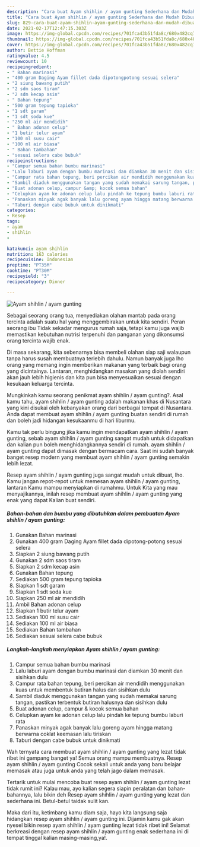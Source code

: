 ```yaml
---
description: "Cara buat Ayam shihlin / ayam gunting Sederhana dan Mudah Dibuat"
title: "Cara buat Ayam shihlin / ayam gunting Sederhana dan Mudah Dibuat"
slug: 829-cara-buat-ayam-shihlin-ayam-gunting-sederhana-dan-mudah-dibuat
date: 2021-02-17T12:47:15.303Z
image: https://img-global.cpcdn.com/recipes/701fca43b51fda8c/680x482cq70/ayam-shihlin-ayam-gunting-foto-resep-utama.jpg
thumbnail: https://img-global.cpcdn.com/recipes/701fca43b51fda8c/680x482cq70/ayam-shihlin-ayam-gunting-foto-resep-utama.jpg
cover: https://img-global.cpcdn.com/recipes/701fca43b51fda8c/680x482cq70/ayam-shihlin-ayam-gunting-foto-resep-utama.jpg
author: Bettie Hoffman
ratingvalue: 4.5
reviewcount: 10
recipeingredient:
- " Bahan marinasi"
- "400 gram Daging Ayam fillet dada dipotongpotong sesuai selera"
- "2 siung bawang putih"
- "2 sdm saos tiram"
- "2 sdm kecap asin"
- " Bahan tepung"
- "500 gram tepung tapioka"
- "1 sdt garam"
- "1 sdt soda kue"
- "250 ml air mendidih"
- " Bahan adonan celup"
- "1 butir telur ayam"
- "100 ml susu cair"
- "100 ml air biasa"
- " Bahan tambahan"
- "sesuai selera cabe bubuk"
recipeinstructions:
- "Campur semua bahan bumbu marinasi"
- "Lalu laburi ayam dengan bumbu marinasi dan diamkan 30 menit dan sisihkan dulu"
- "Campur rata bahan tepung, beri percikan air mendidih menggunakan kuas untuk membentuk butiran halus dan sisihkan dulu"
- "Sambil diaduk menggunakan tangan yang sudah memakai sarung tangan, pastikan terbentuk butiran halusnya dan sisihkan dulu"
- "Buat adonan celup, campur &amp; kocok semua bahan"
- "Celupkan ayam ke adonan celup lalu pindah ke tepung bumbu laburi rata"
- "Panaskan minyak agak banyak lalu goreng ayam hingga matang berwarna coklat keemasan lalu tiriskan"
- "Taburi dengan cabe bubuk untuk dinikmati"
categories:
- Resep
tags:
- ayam
- shihlin
- 

katakunci: ayam shihlin  
nutrition: 163 calories
recipecuisine: Indonesian
preptime: "PT35M"
cooktime: "PT30M"
recipeyield: "3"
recipecategory: Dinner

---
```



![Ayam shihlin / ayam gunting](https://img-global.cpcdn.com/recipes/701fca43b51fda8c/680x482cq70/ayam-shihlin-ayam-gunting-foto-resep-utama.jpg)

Sebagai seorang orang tua, menyediakan olahan mantab pada orang tercinta adalah suatu hal yang menggembirakan untuk kita sendiri. Peran seorang ibu Tidak sekadar mengurus rumah saja, tetapi kamu juga wajib memastikan kebutuhan nutrisi terpenuhi dan panganan yang dikonsumsi orang tercinta wajib enak.

Di masa  sekarang, kita sebenarnya bisa membeli olahan siap saji walaupun tanpa harus susah membuatnya terlebih dahulu. Namun banyak juga lho orang yang memang ingin memberikan makanan yang terbaik bagi orang yang dicintainya. Lantaran, menghidangkan masakan yang diolah sendiri akan jauh lebih higienis dan kita pun bisa menyesuaikan sesuai dengan kesukaan keluarga tercinta. 



Mungkinkah kamu seorang penikmat ayam shihlin / ayam gunting?. Asal kamu tahu, ayam shihlin / ayam gunting adalah makanan khas di Nusantara yang kini disukai oleh kebanyakan orang dari berbagai tempat di Nusantara. Anda dapat membuat ayam shihlin / ayam gunting buatan sendiri di rumah dan boleh jadi hidangan kesukaanmu di hari liburmu.

Kamu tak perlu bingung jika kamu ingin mendapatkan ayam shihlin / ayam gunting, sebab ayam shihlin / ayam gunting sangat mudah untuk didapatkan dan kalian pun boleh menghidangkannya sendiri di rumah. ayam shihlin / ayam gunting dapat dimasak dengan bermacam cara. Saat ini sudah banyak banget resep modern yang membuat ayam shihlin / ayam gunting semakin lebih lezat.

Resep ayam shihlin / ayam gunting juga sangat mudah untuk dibuat, lho. Kamu jangan repot-repot untuk memesan ayam shihlin / ayam gunting, lantaran Kamu mampu menyiapkan di rumahmu. Untuk Kita yang mau menyajikannya, inilah resep membuat ayam shihlin / ayam gunting yang enak yang dapat Kalian buat sendiri.

<!--inarticleads1-->

##### Bahan-bahan dan bumbu yang dibutuhkan dalam pembuatan Ayam shihlin / ayam gunting:

1. Gunakan  Bahan marinasi
1. Gunakan 400 gram Daging Ayam fillet dada dipotong-potong sesuai selera
1. Siapkan 2 siung bawang putih
1. Gunakan 2 sdm saos tiram
1. Siapkan 2 sdm kecap asin
1. Gunakan  Bahan tepung
1. Sediakan 500 gram tepung tapioka
1. Siapkan 1 sdt garam
1. Siapkan 1 sdt soda kue
1. Siapkan 250 ml air mendidih
1. Ambil  Bahan adonan celup
1. Siapkan 1 butir telur ayam
1. Sediakan 100 ml susu cair
1. Sediakan 100 ml air biasa
1. Sediakan  Bahan tambahan
1. Sediakan sesuai selera cabe bubuk




<!--inarticleads2-->

##### Langkah-langkah menyiapkan Ayam shihlin / ayam gunting:

1. Campur semua bahan bumbu marinasi
1. Lalu laburi ayam dengan bumbu marinasi dan diamkan 30 menit dan sisihkan dulu
1. Campur rata bahan tepung, beri percikan air mendidih menggunakan kuas untuk membentuk butiran halus dan sisihkan dulu
1. Sambil diaduk menggunakan tangan yang sudah memakai sarung tangan, pastikan terbentuk butiran halusnya dan sisihkan dulu
1. Buat adonan celup, campur &amp; kocok semua bahan
1. Celupkan ayam ke adonan celup lalu pindah ke tepung bumbu laburi rata
1. Panaskan minyak agak banyak lalu goreng ayam hingga matang berwarna coklat keemasan lalu tiriskan
1. Taburi dengan cabe bubuk untuk dinikmati




Wah ternyata cara membuat ayam shihlin / ayam gunting yang lezat tidak ribet ini gampang banget ya! Semua orang mampu membuatnya. Resep ayam shihlin / ayam gunting Cocok sekali untuk anda yang baru belajar memasak atau juga untuk anda yang telah jago dalam memasak.

Tertarik untuk mulai mencoba buat resep ayam shihlin / ayam gunting lezat tidak rumit ini? Kalau mau, ayo kalian segera siapin peralatan dan bahan-bahannya, lalu bikin deh Resep ayam shihlin / ayam gunting yang lezat dan sederhana ini. Betul-betul taidak sulit kan. 

Maka dari itu, ketimbang kamu diam saja, hayo kita langsung saja hidangkan resep ayam shihlin / ayam gunting ini. Dijamin kamu gak akan nyesel bikin resep ayam shihlin / ayam gunting lezat tidak ribet ini! Selamat berkreasi dengan resep ayam shihlin / ayam gunting enak sederhana ini di tempat tinggal kalian masing-masing,ya!.

